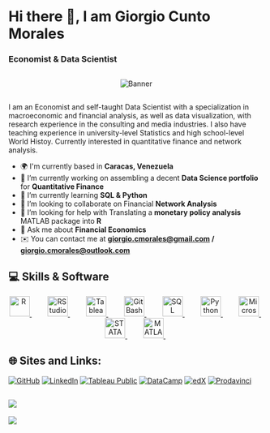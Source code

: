 # Hi there 🖖, I am Giorgio Cunto Morales
### Economist & Data Scientist
##
<p align = "center">
  <img src = "https://github.com/giorgiocmorales/giorgiocmorales/blob/main/math_background.jpg?raw=true" alt = "Banner">
</p>

##
I am an Economist and self-taught Data Scientist with a specialization in macroeconomic and financial analysis, as well as data visualization, with research experience in the consulting and media industries. I also have teaching experience in university-level Statistics and high school-level World Histoy. Currently interested in quantitative finance and network analysis.

- 🌍 I'm currently based in **Caracas, Venezuela**
- 🔭 I’m currently working on assembling a decent **Data Science portfolio** for **Quantitative Finance**
- 🧠 I’m currently learning **SQL & Python** 
- 🤝 I’m looking to collaborate on Financial **Network Analysis**
- 🤔 I’m looking for help with Translating a **monetary policy analysis** MATLAB package into **R** 
- 💬 Ask me about **Financial Economics** 
- ✉️ You can contact me at **giorgio.cmorales@gmail.com / giorgio.cmorales@outlook.com**

## 💻 Skills & Software

<p align="center">
  <!-- R -->
  <a href="https://www.r-project.org/" target="_blank">
    <img src="https://profilinator.rishav.dev/skills-assets/r.svg" alt="R" height="40">
  </a>
  &nbsp; &nbsp; &nbsp; &nbsp;
  <!-- RStudio -->
  <a href="https://posit.co/products/open-source/rstudio/" target="_blank">
    <img src="https://cdn.jsdelivr.net/gh/devicons/devicon/icons/rstudio/rstudio-original.svg" alt="RStudio" height="40">
  </a>
  &nbsp; &nbsp; &nbsp; &nbsp;
  <!-- Tableau -->
  <a href="https://www.tableau.com/" target="_blank">
    <img src="https://profilinator.rishav.dev/skills-assets/tableau.svg" alt="Tableau" height="40">
  </a>
  &nbsp; &nbsp; &nbsp; &nbsp;
  <!-- Git Bash -->
  <a href="https://git-scm.com/" target="_blank">
    <img src="https://cdn.jsdelivr.net/gh/devicons/devicon/icons/git/git-original.svg" alt="Git Bash" height="40">
  </a>
  &nbsp; &nbsp; &nbsp; &nbsp;
  <!-- SQL -->
  <a href="https://www.mysql.com/" target="_blank">
    <img src="https://profilinator.rishav.dev/skills-assets/mysql-original-wordmark.svg" alt="SQL" height="40">
  </a>
  &nbsp; &nbsp; &nbsp; &nbsp;
  <!-- Python -->
  <a href="https://www.python.org/" target="_blank">
    <img src="https://profilinator.rishav.dev/skills-assets/python-original.svg" alt="Python" height="40">
  </a>
  &nbsp; &nbsp; &nbsp; &nbsp;
  <!-- Microsoft Office -->
  <a href="https://www.microsoft.com/en-us/microsoft-365" target="_blank">
    <img src="https://img.icons8.com/fluency/48/000000/microsoft-office-2019.png" alt="Microsoft Office" height="40">
  </a>
  &nbsp; &nbsp; &nbsp; &nbsp;
  <!-- STATA -->
  <a href="https://www.stata.com/" target="_blank">
    <img src="https://www.svgrepo.com/show/374098/stata.svg" alt="STATA" height="40">
  </a>
  &nbsp; &nbsp; &nbsp; &nbsp;
  <!-- MATLAB -->
  <a href="https://www.mathworks.com/products/matlab.html" target="_blank">
    <img src="https://upload.wikimedia.org/wikipedia/commons/2/21/Matlab_Logo.png" alt="MATLAB" height="40">
  </a>
  &nbsp; &nbsp; &nbsp; &nbsp;
</p>

## 🌐 Sites and Links:

[![GitHub](https://img.shields.io/badge/GitHub-000?style=for-the-badge&logo=github&logoColor=white)](https://github.com/giorgiocmorales)
[![LinkedIn](https://img.shields.io/badge/LinkedIn-0077B5?style=for-the-badge&logo=linkedin&logoColor=white)](https://www.linkedin.com/in/giorgiocmorales/)
[![Tableau Public](https://img.shields.io/badge/Tableau_Public-E97627?style=for-the-badge&logo=tableau&logoColor=white)](https://public.tableau.com/app/profile/giorgio.cunto.morales)
[![DataCamp](https://img.shields.io/badge/DataCamp-03EF62?style=for-the-badge&logo=datacamp&logoColor=white)](https://www.datacamp.com/portfolio/giorgiocmorales)
[![edX](https://img.shields.io/badge/edX-002F9F?style=for-the-badge&logo=edx&logoColor=white)](https://profile.edx.org/u/George_The_Sage)
[![Prodavinci](https://img.shields.io/badge/Prodavinci-FF5733?style=for-the-badge)](https://www.prodavinci.com/)

![](https://github-readme-stats.vercel.app/api/top-langs/?username=giorgiocmorales&theme=dark&hide_border=false&include_all_commits=false&count_private=false&layout=compact)
---
[![](https://visitcount.itsvg.in/api?id=giorgiocmorales&icon=1&color=0)](https://visitcount.itsvg.in)
